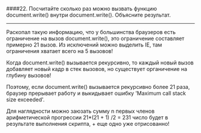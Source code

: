 ####22. Посчитайте сколько раз можно вызвать функцию document.write() внутри document.write(). Объясните результат.

---

Раскопал такую информацию, что у большинства браузеров есть ограничение на вызов document.write(), это ограничение составляет примерно 21 вызов.
Из исключений можно выделить IE, там ограничения хватает всего на 5 вызовов!

Когда document.write() вызывается рекурсивно, то каждый новый вызов добавляет новый кадр в стек вызовов, но существует органичение на глубину вызовов!

Поэтому, если document.write() вызывается рекурсивно более 21 раза, браузер прерывает работу и выкидывает ошибку 'Maximum call stack size exceeded'.

Для наглядности можно заюзать сумму n первых членов арифметической прогрессии 21\*(21 + 1) /2 = 231 число будет в результате выполнения скрипта, + еще одно уже отрисованно!
